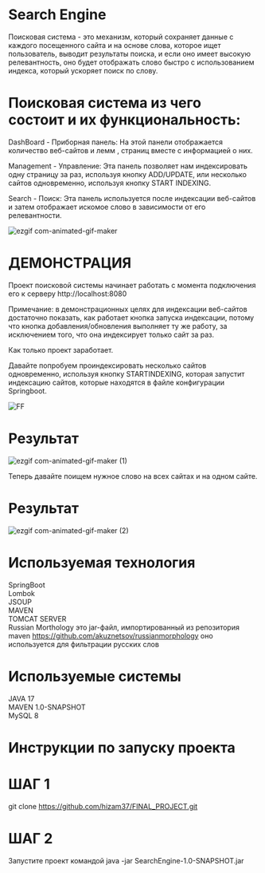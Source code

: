 # Search Engine 

Поисковая система - это механизм, который сохраняет данные с каждого посещенного сайта и на основе слова, которое ищет пользователь, выводит результаты поиска, и если оно имеет высокую релевантность, оно будет отображать слово быстро с использованием индекса, который ускоряет поиск по слову.

# Поисковая система из чего состоит и их функциональность:
DashBoard - Приборная панель: На этой панели отображается количество веб-сайтов и лемм , страниц вместе с информацией о них.<br />

Management - Управление: Эта панель позволяет нам индексировать одну страницу за раз, используя кнопку ADD/UPDATE, или несколько сайтов одновременно, используя кнопку START INDEXING. <br />

Search - Поиск: Эта панель используется после индексации веб-сайтов и затем отображает искомое слово в зависимости от его релевантности. <br />


![ezgif com-animated-gif-maker](https://github.com/hizam37/FINAL_PROJECT/assets/97097637/edfbb585-a263-4d84-989e-eb618c33c51f)


# ДЕМОНСТРАЦИЯ
Проект поисковой системы начинает работать с момента подключения его к серверу http://localhost:8080

Примечание: в демонстрационных целях для индексации веб-сайтов достаточно показать, как работает кнопка запуска индексации, потому что кнопка добавления/обновления выполняет ту же работу, за исключением того, что она индексирует только сайт за раз.

Как только проект заработает.

Давайте попробуем проиндексировать несколько сайтов одновременно, используя кнопку STARTINDEXING, которая запустит индексацию сайтов, которые находятся в файле конфигурации Springboot.

![FF](https://github.com/hizam37/FINAL_PROJECT/assets/97097637/d197dcb5-da1d-4fb1-9f73-eba20c936cd9)


# Результат

![ezgif com-animated-gif-maker (1)](https://github.com/hizam37/FINAL_PROJECT/assets/97097637/a5d142be-c2c3-4ab1-8229-974b91b88b72)

Теперь давайте поищем нужное слово на всех сайтах и на одном сайте.

# Результат

![ezgif com-animated-gif-maker (2)](https://github.com/hizam37/FINAL_PROJECT/assets/97097637/b405a89e-f1da-46b7-bc22-9d1f8629c542)

# Используемая технология
SpringBoot <br/>
Lombok <br/>
JSOUP <br/>
MAVEN <br/>
TOMCAT SERVER <br/>
Russian Morthology это jar-файл, импортированный из репозитория maven https://github.com/akuznetsov/russianmorphology оно используется для фильтрации русских слов <br/>

# Используемые системы
JAVA 17 <br/>
MAVEN 1.0-SNAPSHOT <br/>
MySQL 8 <br/>

# Инструкции по запуску проекта
# ШАГ 1 <br/>
git clone https://github.com/hizam37/FINAL_PROJECT.git

# ШАГ 2 <br/>
Запустите проект командой java -jar SearchEngine-1.0-SNAPSHOT.jar
